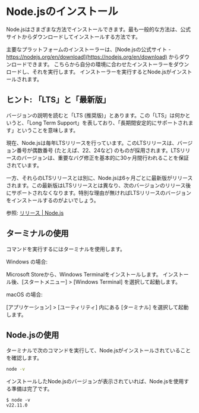 # Node.jsのインストール

Node.jsはさまざまな方法でインストールできます。最も一般的な方法は、公式サイトからダウンロードしてインストールする方法です。

主要なプラットフォームのインストーラーは、[Node.jsの公式サイト - https://nodejs.org/en/download](https://nodejs.org/en/download) からダウンロードできます。
こちらから自分の環境に合わせたインストーラーをダウンロードし、それを実行します。
インストーラーを実行するとNode.jsがインストールされます。

## ヒント: 「LTS」と「最新版」

バージョンの説明を読むと「LTS (推奨版)」とあります。この「LTS」は何かというと、「Long Term Support」を表しており、「長期間安定的にサポートされます」ということを意味します。

現在、Node.jsは毎年LTSリリースを行っています。このLTSリリースは、バージョン番号が偶数番号 (たとえば、22、24など) のものが採用されます。LTSリリースのバージョンは、重要なバグ修正を基本的に30ヶ月間行われることを保証されています。

一方、それらのLTSリリースとは別に、Node.jsは6ヶ月ごとに最新版がリリースされます。この最新版はLTSリリースとは異なり、次のバージョンのリリース後にサポートされなくなります。特別な理由が無ければLTSリリースのバージョンをインストールするのがよいでしょう。

参照: [リリース | Node.js](https://nodejs.org/en/about/previous-releases)

## ターミナルの使用

コマンドを実行するにはターミナルを使用します。

Windows の場合:

Microsoft Storeから、Windows Terminalをインストールします。
インストール後、[スタートメニュー] > [Windows Terminal] を選択して起動します。

macOS の場合:

[アプリケーション] > [ユーティリティ] 内にある [ターミナル] を選択して起動します。

## Node.jsの使用

ターミナルで次のコマンドを実行して、Node.jsがインストールされていることを確認します。

```bash
node -v
```

インストールしたNode.jsのバージョンが表示されていれば、Node.jsを使用する準備は完了です。

```console
$ node -v
v22.11.0
```
